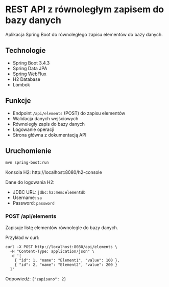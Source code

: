 # REST API z równoległym zapisem do bazy danych

Aplikacja Spring Boot do równoległego zapisu elementów do bazy danych.

## Technologie
- Spring Boot 3.4.3
- Spring Data JPA
- Spring WebFlux
- H2 Database
- Lombok

## Funkcje
- Endpoint `/api/elements` (POST) do zapisu elementów
- Walidacja danych wejściowych
- Równoległy zapis do bazy danych
- Logowanie operacji
- Strona główna z dokumentacją API

## Uruchomienie
```bash
mvn spring-boot:run
```

Konsola H2: http://localhost:8080/h2-console

Dane do logowania H2:
- JDBC URL: `jdbc:h2:mem:elementdb`
- Username: `sa`
- Password: `password`

### POST /api/elements
Zapisuje listę elementów równolegle do bazy danych.


Przykład w curl:
```
curl -X POST http://localhost:8080/api/elements \
  -H "Content-Type: application/json" \
  -d '[
    { "id": 1, "name": "Element1", "value": 100 },
    { "id": 2, "name": "Element2", "value": 200 }
  ]'
```

Odpowiedź: `{"zapisano": 2}`
